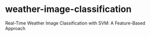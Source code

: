 # weather-image-classification
Real-Time Weather Image Classification with SVM: A Feature-Based Approach
